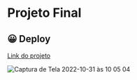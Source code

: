 # Projeto Final

## 😀 Deploy

[Link do projeto](https://todo-list-veronica.netlify.app)

![Captura de Tela 2022-10-31 às 10 05 04](https://user-images.githubusercontent.com/45604519/199743523-775690d8-17fc-470f-a40f-717adf804ff7.png)
